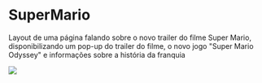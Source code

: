 # SuperMario
Layout de uma página falando sobre o novo trailer do filme Super Mario, disponibilizando um pop-up do trailer do filme, o novo jogo "Super Mario Odyssey" e informações sobre a história da franquia
<div>
 <img src="https://www.tribunapr.com.br/wp-content/uploads/sites/56/2022/11/30145253/super-mario-bros-o-filme-trailer-e-data-de-estreia-970x550.jpg">
</div>
